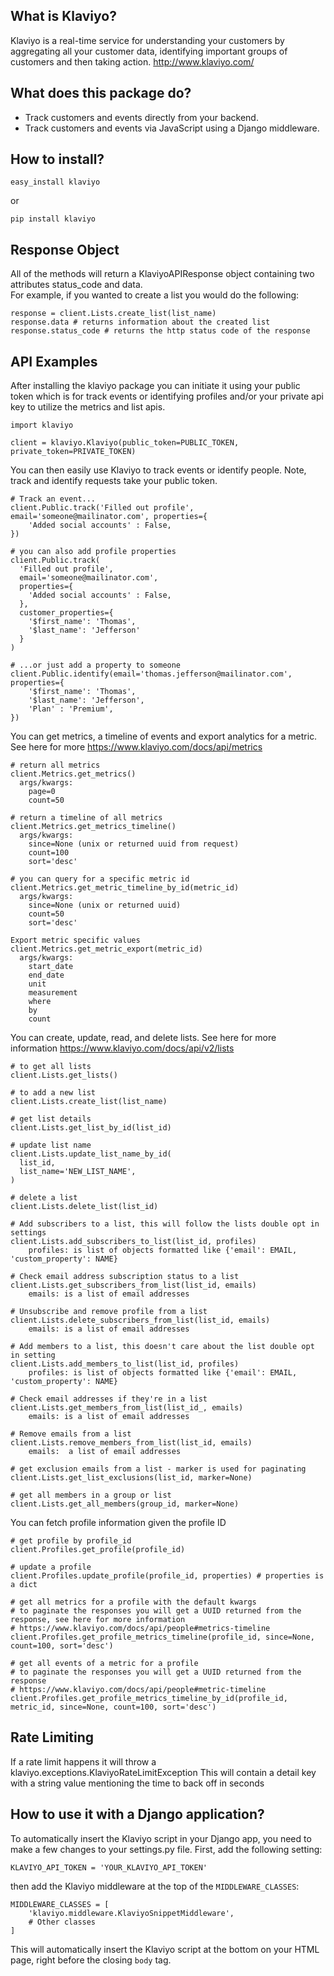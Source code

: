 ## What is Klaviyo?

Klaviyo is a real-time service for understanding your customers by aggregating all your customer data, identifying important groups of customers and then taking action.
http://www.klaviyo.com/

## What does this package do?

* Track customers and events directly from your backend.
* Track customers and events via JavaScript using a Django middleware.


## How to install?

    easy_install klaviyo

or

    pip install klaviyo

## Response Object

All of the methods will return a KlaviyoAPIResponse object containing two attributes status_code and data.  
For example, if you wanted to create a list you would do the following:

    response = client.Lists.create_list(list_name)
    response.data # returns information about the created list
    response.status_code # returns the http status code of the response


## API Examples

After installing the klaviyo package you can initiate it using your public token which is for track events or identifying profiles and/or your private api key to utilize the metrics and list apis.

    import klaviyo

    client = klaviyo.Klaviyo(public_token=PUBLIC_TOKEN, private_token=PRIVATE_TOKEN)

You can then easily use Klaviyo to track events or identify people.  Note, track and identify requests take your public token.

    # Track an event...
    client.Public.track('Filled out profile', email='someone@mailinator.com', properties={
        'Added social accounts' : False,
    })
    
    # you can also add profile properties
    client.Public.track(
      'Filled out profile', 
      email='someone@mailinator.com', 
      properties={
        'Added social accounts' : False,
      }, 
      customer_properties={
        '$first_name': 'Thomas',
        '$last_name': 'Jefferson'
      }
    )

    # ...or just add a property to someone
    client.Public.identify(email='thomas.jefferson@mailinator.com', properties={
        '$first_name': 'Thomas',
        '$last_name': 'Jefferson',
        'Plan' : 'Premium',
    })

You can get metrics, a timeline of events and export analytics for a metric.  See here for more https://www.klaviyo.com/docs/api/metrics

    # return all metrics
    client.Metrics.get_metrics()
      args/kwargs:
        page=0
        count=50
    
    # return a timeline of all metrics
    client.Metrics.get_metrics_timeline()
      args/kwargs:
        since=None (unix or returned uuid from request)
        count=100
        sort='desc'

    # you can query for a specific metric id
    client.Metrics.get_metric_timeline_by_id(metric_id)
      args/kwargs:
        since=None (unix or returned uuid)
        count=50
        sort='desc'
    
    Export metric specific values
    client.Metrics.get_metric_export(metric_id)
      args/kwargs:
        start_date
        end_date
        unit
        measurement
        where 
        by
        count

You can create, update, read, and delete lists.  See here for more information https://www.klaviyo.com/docs/api/v2/lists

    # to get all lists
    client.Lists.get_lists()
    
    # to add a new list
    client.Lists.create_list(list_name)
    
    # get list details
    client.Lists.get_list_by_id(list_id)
    
    # update list name
    client.Lists.update_list_name_by_id(
      list_id, 
      list_name='NEW_LIST_NAME',
    )
    
    # delete a list
    client.Lists.delete_list(list_id)
    
    # Add subscribers to a list, this will follow the lists double opt in settings
    client.Lists.add_subscribers_to_list(list_id, profiles)
        profiles: is list of objects formatted like {'email': EMAIL, 'custom_property': NAME}
     
    # Check email address subscription status to a list
    client.Lists.get_subscribers_from_list(list_id, emails)
        emails: is a list of email addresses
    
    # Unsubscribe and remove profile from a list
    client.Lists.delete_subscribers_from_list(list_id, emails)
        emails: is a list of email addresses 

    # Add members to a list, this doesn't care about the list double opt in setting
    client.Lists.add_members_to_list(list_id, profiles)
        profiles: is list of objects formatted like {'email': EMAIL, 'custom_property': NAME}
        
    # Check email addresses if they're in a list
    client.Lists.get_members_from_list(list_id_, emails)
        emails: is a list of email addresses
     
    # Remove emails from a list
    client.Lists.remove_members_from_list(list_id, emails)
        emails:  a list of email addresses
    
    # get exclusion emails from a list - marker is used for paginating
    client.Lists.get_list_exclusions(list_id, marker=None)
    
    # get all members in a group or list
    client.Lists.get_all_members(group_id, marker=None)
    
You can fetch profile information given the profile ID

    # get profile by profile_id
    client.Profiles.get_profile(profile_id)
    
    # update a profile
    client.Profiles.update_profile(profile_id, properties) # properties is a dict
    
    # get all metrics for a profile with the default kwargs
    # to paginate the responses you will get a UUID returned from the response, see here for more information
    # https://www.klaviyo.com/docs/api/people#metrics-timeline
    client.Profiles.get_profile_metrics_timeline(profile_id, since=None, count=100, sort='desc')

    # get all events of a metric for a profile
    # to paginate the responses you will get a UUID returned from the response
    # https://www.klaviyo.com/docs/api/people#metric-timeline
    client.Profiles.get_profile_metrics_timeline_by_id(profile_id, metric_id, since=None, count=100, sort='desc')

## Rate Limiting
  If a rate limit happens it will throw a klaviyo.exceptions.KlaviyoRateLimitException
  This will contain a detail key with a string value mentioning the time to back off in seconds

## How to use it with a Django application?

To automatically insert the Klaviyo script in your Django app, you need to make a few changes to your settings.py file. First,
add the following setting:

    KLAVIYO_API_TOKEN = 'YOUR_KLAVIYO_API_TOKEN'

then add the Klaviyo middleware at the top of the `MIDDLEWARE_CLASSES`:

    MIDDLEWARE_CLASSES = [
        'klaviyo.middleware.KlaviyoSnippetMiddleware',
        # Other classes
    ]

This will automatically insert the Klaviyo script at the bottom on your HTML page, right before the closing `body` tag.